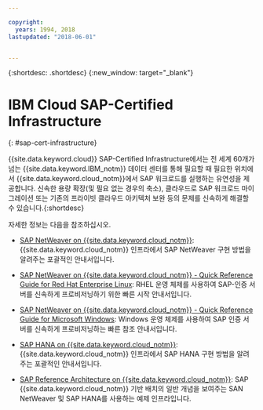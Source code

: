 ```yaml
---

copyright:
  years: 1994, 2018
lastupdated: "2018-06-01"


---
```


{:shortdesc: .shortdesc}
{:new_window: target="_blank"}

# IBM Cloud SAP-Certified Infrastructure
{: #sap-cert-infrastructure}

{{site.data.keyword.cloud}} SAP-Certified Infrastructure에서는 전 세계 60개가 넘는 {{site.data.keyword.IBM_notm}} 데이터 센터를 통해 필요할 때 필요한 위치에서 {{site.data.keyword.cloud_notm}}에서 SAP 워크로드를 실행하는 유연성을 제공합니다. 신속한 용량 확장(및 필요 없는 경우의 축소), 클라우드로 SAP 워크로드 마이그레이션 또는 기존의 프라이빗 클라우드 아키텍처 보완 등의 문제를 신속하게 해결할 수 있습니다.{:shortdesc}

자세한 정보는 다음을 참조하십시오.

  * [SAP NetWeaver on {{site.data.keyword.cloud_notm}}](https://console.bluemix.net/docs/infrastructure/sap-netweaver/sap-index.html#getting-started): {{site.data.keyword.cloud_notm}} 인프라에서 SAP NetWeaver 구현 방법을 알려주는 포괄적인 안내서입니다.
  * [SAP NetWeaver on {{site.data.keyword.cloud_notm}} - Quick Reference Guide for Red Hat Enterprise Linux](https://console.bluemix.net/docs/infrastructure/sap-netweaver-rhel-qrg/rhel-index.html#getting-started): RHEL 운영 체제를 사용하여 SAP-인증 서버를 신속하게 프로비저닝하기 위한 빠른 시작 안내서입니다.
  * [SAP NetWeaver on {{site.data.keyword.cloud_notm}} - Quick Reference Guide for Microsoft Windows](https://console.bluemix.net/docs/infrastructure/sap-netweaver-ms-qrg/ms-index.html#getting-started): Windows 운영 체제를 사용하여 SAP 인증 서버를 신속하게 프로비저닝하는 빠른 참조 안내서입니다.

  * [SAP HANA on {{site.data.keyword.cloud_notm}}](https://console.bluemix.net/docs/infrastructure/sap-hana/hana-index.html#getting-started): {{site.data.keyword.cloud_notm}} 인프라에서 SAP HANA 구현 방법을 알려주는 포괄적인 안내서입니다.

  * [SAP Reference Architecture on {{site.data.keyword.cloud_notm}}](https://console.bluemix.net/docs/infrastructure/sap-reference-architecture/sap-ra-index.html#getting-started): SAP {{site.data.keyword.cloud_notm}} 기반 배치의 일반 개념을 보여주는 SAN NetWeaver 및 SAP HANA를 사용하는 예제 인프라입니다.
